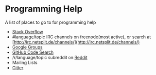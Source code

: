 Programming Help
===============

A list of places to go to for programming help

* [Stack Overflow](http://stackoverflow.com)
* #language/topic IRC channels on freenode(most active), or search at  [http://irc.netsplit.de/channels/](http://irc.netsplit.de/channels/)
* [Google Groups](http://groups.google.com)
* [GitHub Code Search](https://github.com/search)
* /r/language/topic subreddit on [Reddit](http://reddit.com)
* Mailing Lists
* [Gitter](https://gitter.im/)
